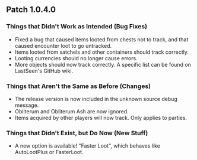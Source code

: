 ## Patch 1.0.4.0
### Things that Didn't Work as Intended (Bug Fixes)
- Fixed a bug that caused items looted from chests not to track, and that caused encounter loot to go untracked.
- Items looted from satchels and other containers should track correctly.
- Looting currencies should no longer cause errors.
- More objects should now track correctly. A specific list can be found on LastSeen's GitHub wiki.

### Things that Aren't the Same as Before (Changes)
- The release version is now included in the unknown source debug message.
- Obliterum and Obliterum Ash are now ignored.
- Items acquired by other players will now track. Only applies to parties.

### Things that Didn't Exist, but Do Now (New Stuff)
- A new option is available! "Faster Loot", which behaves like AutoLootPlus or FasterLoot.